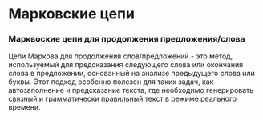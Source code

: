 # Марковские цепи

### Марквоские цепи для продолжения предложения/слова

Цепи Маркова для продолжения слов/предложений - это метод, используемый для предсказания следующего слова или окончания слова в предложении, основанный на анализе предыдущего слова или буквы. Этот подход особенно полезен для таких задач, как автозаполнение и предсказание текста, где необходимо генерировать связный и грамматически правильный текст в режиме реального времени.
